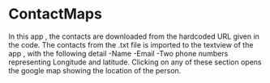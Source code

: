 # ContactMaps
In this app , the contacts are downloaded from the hardcoded URL given in the code.
The contacts from the .txt file is imported to the textview of the app , with the following detail
-Name
-Email
-Two phone numbers representing Longitude and latitude.
Clicking on any of these section opens the google map showing the location of the person.
